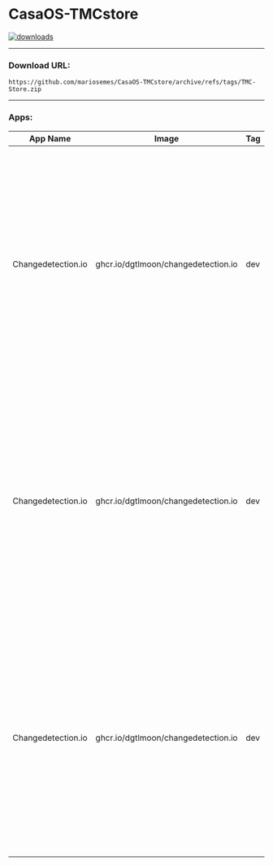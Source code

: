 # CasaOS-TMCstore
[![downloads](https://img.shields.io/github/downloads/mariosemes/CasaOS-TMCstore/total)](https://img.shields.io/github/downloads/mariosemes/CasaOS-TMCstore/total)

---

### Download URL:

    https://github.com/mariosemes/CasaOS-TMCstore/archive/refs/tags/TMC-Store.zip
 
---

### Apps:

| App Name | Image | Tag | Description |
| --- | --- | --- | --- |
| Changedetection.io | ghcr.io/dgtlmoon/changedetection.io | dev | From simply monitoring website pages that have a change (such as watching prices, restock notification), to deep inspection such as PDF text support, JSON and XML monitoring and extensive text triggers. |\n| ChatPad AI | ghcr.io/deiucanta/chatpad | latest | Free and open-source software that provides a user-friendly system for interacting with ChatGPT. |\n| Ghost | ghost | latest | Free and open-source blogging platform. |\n| Nextcloud | crazymax/nextcloud | latest | Nextcloud Docker image with advanced features. More info can be found here https://github.com/crazy-max/docker-nextcloud/tree/master |\n
| Changedetection.io | ghcr.io/dgtlmoon/changedetection.io | dev | From simply monitoring website pages that have a change (such as watching prices, restock notification), to deep inspection such as PDF text support, JSON and XML monitoring and extensive text triggers. |__| ChatPad AI | ghcr.io/deiucanta/chatpad | latest | Free and open-source software that provides a user-friendly system for interacting with ChatGPT. |__| Ghost | ghost | latest | Free and open-source blogging platform. |__| Nextcloud | crazymax/nextcloud | latest | Nextcloud Docker image with advanced features. More info can be found here https://github.com/crazy-max/docker-nextcloud/tree/master |__
| Changedetection.io | ghcr.io/dgtlmoon/changedetection.io | dev | From simply monitoring website pages that have a change (such as watching prices, restock notification), to deep inspection such as PDF text support, JSON and XML monitoring and extensive text triggers. | <br />| ChatPad AI | ghcr.io/deiucanta/chatpad | latest | Free and open-source software that provides a user-friendly system for interacting with ChatGPT. | <br />| Ghost | ghost | latest | Free and open-source blogging platform. | <br />| Nextcloud | crazymax/nextcloud | latest | Nextcloud Docker image with advanced features. More info can be found here https://github.com/crazy-max/docker-nextcloud/tree/master | <br />
